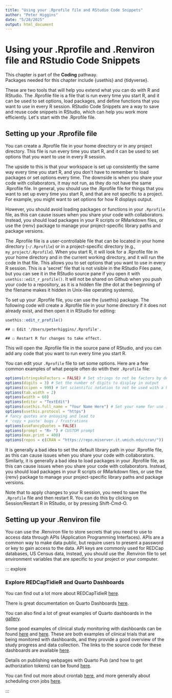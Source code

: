 ```yaml
---
title: "Using your .Rprofile file and RStudio Code Snippets"
author: "Peter Higgins"
date: "5/28/2025"
output: html_document
---
```




# Using your .Rprofile and .Renviron file and RStudio Code Snippets

This chapter is part of the **Coding** pathway. <br> Packages needed for this chapter include {usethis} and {tidyverse}. 

These are two tools that will help you extend what you can do with R and RStudio. The .Rprofile file is a file that is run every time you start R, and it can be used to set options, load packages, and define functions that you want to use in every R session. RStudio Code Snippets are a way to save and reuse code snippets in RStudio, which can help you work more efficiently. Let's start with the .Rprofile file.

## Setting up your .Rprofile file
You can create a .Rprofile file in your home directory or in any project directory. This file is run every time you start R, and it can be used to set options that you want to use in every R session.

The upside to this is that your workspace is set up consistently the same way every time you start R, and you don't have to remember to load packages or set options every time. The downside is when you share your code with collaborators, it may not run, as they do not have the same .Rprofile file.
In general, you should use the .Rprofile file for things that you want to set up every time you start R, and that are not specific to a project. For example, you might want to set options for how R displays output.

However, you should avoid loading packages or functions in your `.Rprofile` file, as this can cause issues when you share your code with collaborators. Instead, you should load packages in your R scripts or RMarkdown files, or use the {renv} package to manage your project-specific library paths and package versions.

The .Rprofile file is a user-controllable file that can be located in your home directory (`~/.Rprofile`) or in a project-specific directory (e.g., `my_project/.Rprofile`). When you start R, it will look for a .Rprofile file in your home directory and in the current working directory, and it will run the code in that file. This allows you to set options that you want to use in every R session. This is a 'secret' file that is not visible in the RStudio Files pane, but you can see it in the RStudio source pane if you open it with `usethis::edit_r_profile()`. It will not be shared on Github when you push your code to a repository, as it is a hidden file (the dot at the beginning of the filename makes it hidden in Unix-like operating systems).

To set up your .Rprofile file, you can use the {usethis} package. The following code will create a .Rprofile file in your home directory if it does not already exist, and then open it in RStudio for editing:


``` r
usethis::edit_r_profile()
```

```
## ☐ Edit '/Users/peterhiggins/.Rprofile'.
```

```
## ☐ Restart R for changes to take effect.
```

This will open the .Rprofile file in the source pane of RStudio, and you can add any code that you want to run every time you start R. 

You can edit your `.Rprofile` file to set some options.
Here are a few common examples of what people often do wtith their `.Rprofile` file:


``` r
options(stringsAsFactors = FALSE) # Set strings to not be factors by default
options(digits = 3) # Set the number of digits to display in output
options(scipen = 999) # Set scientific notation to not be used with a high penalty
options(tab.width = 2)
options(width = 60)
options(editor = "TextEdit")
options(usethis.full_name = "Your Name Here") # Set your name for use in package development
options(usethis.protocol = "https")
# fancy quotes are annoying and lead to
# 'copy + paste' bugs / frustrations
options(useFancyQuotes = FALSE)
options(prompt = "R> ") # CUSTOM prompt
options(max.print = 400)
options(repos = c(CRAN = "https://repo.miserver.it.umich.edu/cran/"))
```

It is generally a bad idea to set the default library path in your .Rprofile file, as this can cause issues when you share your code with collaborators.
Similarly, it is generally a bad idea to load packages in your .Rprofile file, as this can cause issues when you share your code with collaborators. 
Instead, you should load packages in your R scripts or RMarkdown files, or use the {renv} package to manage your project-specific library paths and package versions.

Note that to apply changes to your R session, you need to save the `.Rprofile` file and then restart R. You can do this by clicking on Session/Restart R in RStudio, or by pressing Shift-Cmd-O.

## Setting up your .Renviron file
You can use the .Renviron file to store secrets that you need to use to access data through APIs (Application Programming Interfaces). APIs are a common way to make data public, but require users to present a password or key to gain access to the data. API keys are commonly used for REDCap databases, US Census data,  Instead, you should use the .Renviron file to set environment variables that are specific to your project or your computer.


::: explore
### Explore REDCapTidieR and Quarto Dashboards

You can find out a lot more about REDCapTidieR [here](https://chop-cgtinformatics.github.io/REDCapTidieR/).

There is great documentation on Quarto Dashboards [here](https://quarto.org/docs/dashboards/).

You can also find a lot of great examples of Quarto dashboards in the [gallery](https://quarto.org/docs/gallery/).

Some good examples of clinical study monitoring with dashboards can be found [here](https://jenthompson.me/examples/progressdash) and [here](https://www.insight-icu.org/). These are both examples of clinical trials that are being monitored with dashboards, and they provide a good overview of the study progress and data collection. The links to the source code for these dashboards are available [here](https://jenthompson.me/2018/02/09/flexdashboards-monitoring/).

Details on publishing webpages with Quarto Pub (and how to get authorization tokens) can be found [here](https://quarto.org/docs/publishing/quarto-pub.html).

You can find out more about crontab [here](https://crontab.guru/), and more generally about scheduling cron jobs [here](https://www.tecmint.com/schedule-cron-jobs-in-linux/).


:::
